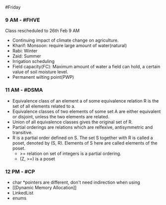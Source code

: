 #Friday 
### 9 AM - #FHVE 
Class rescheduled to 26th Feb 9 AM
- Continuing impact of climate change on agriculture.
- Kharif: Monsoon: require large amount of water(natural)
- Rabi: Winter
- Zaid: Summer
- Irrigation scheduling
- Field capacity(FC): Maximum amount of water a field can hold, a certain value of soil moisture level.
- Permanent wilting point(PWP)

### 11 AM - #DSMA 
- Equivalence class of an element a of some equivalence relation R is the set of all elements related to a.
- Equivalence classes of two elements of some set A are either equivalent or disjoint, unless the two elements are related.
- Union of all equivalence classes gives the original set of R.
- Partial orderings are relations which are relfexive, antisymmetric and transitive.
- R is a partial order defined on S. The set S together with R is called a poset, denoted by (S, R). Elements of S here are called elements of the poset.
	- \>= relation on set of integers is a partial ordering.
	- (Z, >=) is a poset

### 12 PM - #CP 
- char \*pointers are different, don't need indirection when using
- [[Dynamic Memory Allocation]]
- LinkedList
- enums